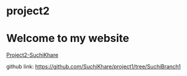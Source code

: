 # project2 
# Welcome to my website

[Project2-SuchiKhare](http://suchiproject2.eastus.azurecontainer.io)

github link: https://github.com/SuchiKhare/project1/tree/SuchiBranch1
